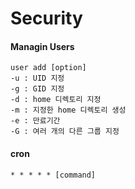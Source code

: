 # Security
#### Managin Users
```
user add [option]
-u : UID 지정
-g : GID 지정
-d : home 디렉토리 지정
-m : 지정한 home 디렉토리 생성
-e : 만료기간
-G : 여러 개의 다른 그룹 지정
```
#### cron
```
* * * * * [command]
```
